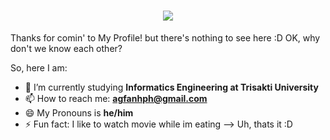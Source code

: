 <h1 align="center">
    <img src ="https://readme-typing-svg.herokuapp.com/?font=Righteous&size=35&center=true&vCenter=true&width=500&height=70&duration=4000&lines=Hi+There!+👋;+I'm+Agfan+Herru+Pratama!;" />
</h1>

Thanks for comin' to My Profile! but there's nothing to see here :D
OK, why don't we know each other?

So, here I am:

- 🏫 I’m currently studying **Informatics Engineering at Trisakti University**
- 📫 How to reach me: **agfanhph@gmail.com**
- 😄 My Pronouns is **he/him**
- ⚡ Fun fact: I like to watch movie while im eating
--> Uh, thats it :D
